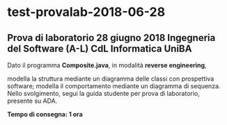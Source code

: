 # test-provalab-2018-06-28

## Prova di laboratorio 28 giugno 2018 Ingegneria del Software (A-L) CdL Informatica UniBA

Dato il programma **Composite.java**, in modalità **reverse engineering**,

modella la struttura mediante un diagramma delle classi con prospettiva software;
modella il comportamento mediante un diagramma di sequenza.
Nello svolgimento, segui la guida studente per prova di laboratorio, presente su ADA.

**Tempo di consegna: 1 ora**
